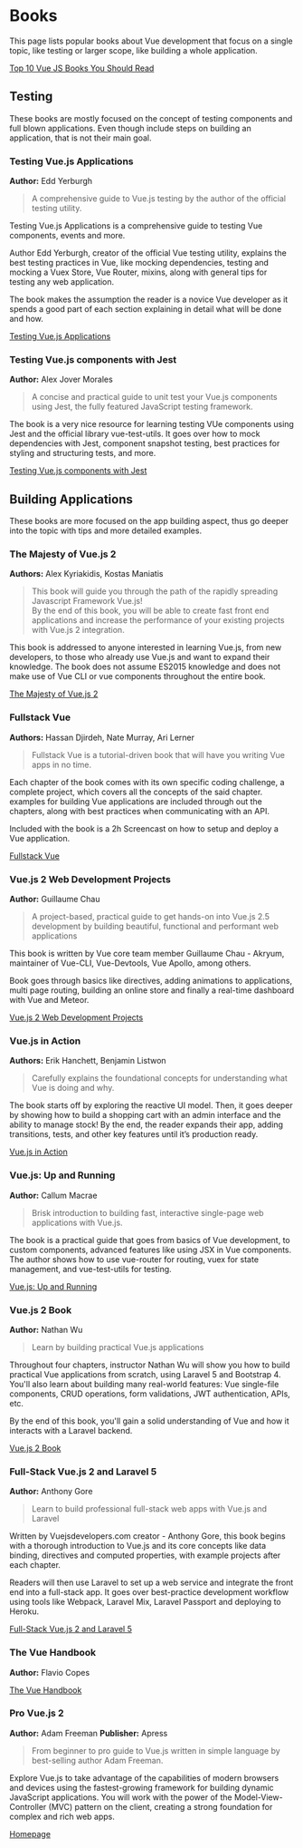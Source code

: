 # Books
This page lists popular books about Vue development that focus on a single topic, like testing or larger scope, like building a whole application. 

<useful-links>
<useful-links-section title="Useful Links">

[Top 10 Vue JS Books You Should Read](https://dev.to/heshanfu/top-10-vue-js-books-you-should-read-240c)

</useful-links-section>
</useful-links>

## Testing
These books are mostly focused on the concept of testing components and full blown applications. Even though include steps on building an application, that is not their main goal.

### Testing Vue.js Applications 

**Author:** Edd Yerburgh 

> A comprehensive guide to Vue.js testing by the author of the official testing utility.

Testing Vue.js Applications is a comprehensive guide to testing Vue components, events and more. 
 
Author Edd Yerburgh, creator of the official Vue testing utility, explains the best testing practices in Vue, like mocking dependencies, testing and mocking a Vuex Store, Vue Router, mixins, along with general tips for testing any web application.
 
The book makes the assumption the reader is a novice Vue developer as it spends a good part of each section explaining in detail what will be done and how.

<useful-links>
<useful-links-section title="Link">

[Testing Vue.js Applications](https://www.manning.com/books/testing-vue-js-applications)

</useful-links-section>
</useful-links>

### Testing Vue.js components with Jest 
**Author:** Alex Jover Morales

> A concise and practical guide to unit test your Vue.js components using Jest, the fully featured JavaScript testing framework.

The book is a very nice resource for learning testing VUe components using Jest and the official library vue-test-utils. It goes over how to mock dependencies with Jest, component snapshot testing, best practices for styling and structuring tests, and more.

<useful-links>
<useful-links-section title="Link">

[Testing Vue.js components with Jest](https://leanpub.com/testingvuejscomponentswithjest)

</useful-links-section>
</useful-links>

## Building Applications
These books are more focused on the app building aspect, thus go deeper into the topic with tips and more detailed examples.

### The Majesty of Vue.js 2
**Authors:** Alex Kyriakidis, Kostas Maniatis

> This book will guide you through the path of the rapidly spreading Javascript Framework Vue.js!  
By the end of this book, you will be able to create fast front end applications and increase the performance of your existing projects with Vue.js 2 integration.

This book is addressed to anyone interested in learning Vue.js, from new developers, to those who already use Vue.js and want to expand their knowledge. The book does not assume ES2015 knowledge and does not make use of Vue CLI or vue components throughout the entire book.

<useful-links>
<useful-links-section title="Link">

[The Majesty of Vue.js 2](https://leanpub.com/vuejs2)

</useful-links-section>
</useful-links>

### Fullstack Vue
**Authors:** Hassan Djirdeh, Nate Murray, Ari Lerner

> Fullstack Vue is a tutorial-driven book that will have you writing Vue apps in no time. 

Each chapter of the book comes with its own specific coding challenge, a complete project, which covers all the concepts of the said chapter. examples for building Vue applications are included through out the chapters, along with best practices when communicating with an API.

Included with the book is a 2h Screencast on how to setup and deploy a Vue application.

<useful-links>
<useful-links-section title="Link">

[Fullstack Vue](https://www.fullstack.io/vue/)

</useful-links-section>
</useful-links>

### Vue.js 2 Web Development Projects
**Author:** Guillaume Chau

 > A project-based, practical guide to get hands-on into Vue.js 2.5 development by building beautiful, functional and performant web applications 
 
 This book is written by Vue core team member Guillaume Chau - Akryum, maintainer of Vue-CLI, Vue-Devtools, Vue Apollo, among others.

Book goes through basics like directives, adding animations to applications, multi page routing, building an online store and finally a real-time dashboard with Vue and Meteor.

<useful-links>
<useful-links-section title="Link">

[Vue.js 2 Web Development Projects](https://www.packtpub.com/web-development/vuejs-2-web-development-projects)

</useful-links-section>
</useful-links>

### Vue.js in Action
**Authors:** Erik Hanchett, Benjamin Listwon

> Carefully explains the foundational concepts for understanding what Vue is doing and why.

The book starts off by exploring the reactive UI model. Then, it goes deeper by showing how to build a shopping cart with an admin interface and the ability to manage stock! By the end, the reader expands their app, adding transitions, tests, and other key features until it’s production ready. 

<useful-links>
<useful-links-section title="Link">

[Vue.js in Action](https://www.manning.com/books/vue-js-in-action)

</useful-links-section>
</useful-links>

### Vue.js: Up and Running
**Author:** Callum Macrae

> Brisk introduction to building fast, interactive single-page web applications with Vue.js. 

The book is a practical guide that goes from basics of Vue development, to custom components, advanced features like using JSX in Vue components. The author shows how to use vue-router for routing, vuex for state management, and vue-test-utils for testing.

<useful-links>
<useful-links-section title="Link">

[Vue.js: Up and Running](https://shop.oreilly.com/product/0636920103455)

</useful-links-section>
</useful-links>

### Vue.js 2 Book
**Author:** Nathan Wu

> Learn by building practical Vue.js applications

Throughout four chapters, instructor Nathan Wu will show you how to build practical Vue applications from scratch, using Laravel 5 and Bootstrap 4. You'll also learn about building many real-world features: Vue single-file components, CRUD operations, form validations, JWT authentication, APIs, etc.

By the end of this book, you'll gain a solid understanding of Vue and how it interacts with a Laravel backend.

<useful-links>
<useful-links-section title="Link">

[Vue.js 2 Book](https://vuejsbook.com/)

</useful-links-section>
</useful-links>

### Full-Stack Vue.js 2 and Laravel 5
**Author:** Anthony Gore

> Learn to build professional full-stack web apps with Vue.js and Laravel

Written by Vuejsdevelopers.com creator - Anthony Gore, this book begins with a thorough introduction to Vue.js and its core concepts like data binding, directives and computed properties, with example projects after each chapter.

Readers will then use Laravel to set up a web service and integrate the front end into a full-stack app. It goes over best-practice development workflow using tools like Webpack, Laravel Mix, Laravel Passport and deploying to Heroku.

<useful-links>
<useful-links-section title="Link">

[Full-Stack Vue.js 2 and Laravel 5](https://www.packtpub.com/application-development/full-stack-vuejs-2-and-laravel-5)

</useful-links-section>
</useful-links>

### The Vue Handbook
**Author:** Flavio Copes

<useful-links>
<useful-links-section title="Link">

[The Vue Handbook](https://vuehandbook.com/)

</useful-links-section>
</useful-links>

### Pro Vue.js 2
**Author:** Adam Freeman
**Publisher:** Apress

> From beginner to pro guide to Vue.js written in simple language by best-selling author Adam Freeman.

Explore Vue.js to take advantage of the capabilities of modern browsers and devices using the fastest-growing framework for building dynamic JavaScript applications. You will work with the power of the Model-View-Controller (MVC) pattern on the client, creating a strong foundation for complex and rich web apps.

<useful-links>
<useful-links-section title="Link">

[Homepage](https://www.apress.com/us/book/9781484238042)

</useful-links-section>
</useful-links>

